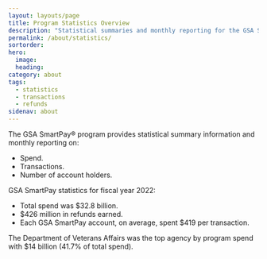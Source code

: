```yaml
---
layout: layouts/page
title: Program Statistics Overview
description: "Statistical summaries and monthly reporting for the GSA SmartPay program."
permalink: /about/statistics/
sortorder:
hero:
  image: 
  heading: 
category: about
tags:
  - statistics
  - transactions
  - refunds
sidenav: about
---
```


The GSA SmartPay® program provides statistical summary information and monthly reporting on:
- Spend.
- Transactions.
- Number of account holders.

GSA SmartPay statistics for fiscal year 2022:
- Total spend was $32.8 billion.
- $426 million in refunds earned.
- Each GSA SmartPay account, on average, spent $419 per transaction.

The Department of Veterans Affairs was the top agency by program spend with $14 billion (41.7% of total spend).
